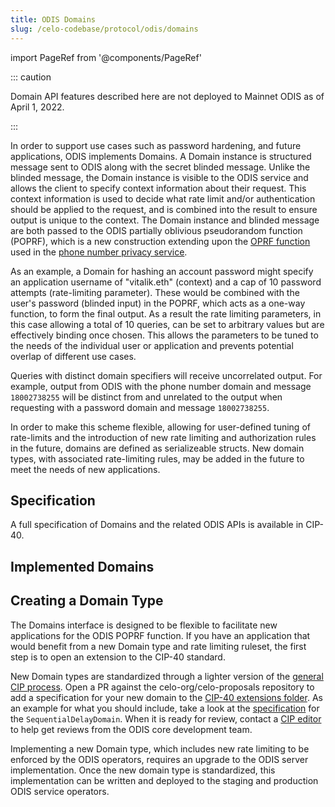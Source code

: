 ```yaml
---
title: ODIS Domains
slug: /celo-codebase/protocol/odis/domains
---
```

import PageRef from '@components/PageRef'

::: caution

Domain API features described here are not deployed to Mainnet ODIS as of April 1, 2022.

:::

In order to support use cases such as password hardening, and future applications, ODIS implements Domains.
A Domain instance is structured message sent to ODIS along with the secret blinded message.
Unlike the blinded message, the Domain instance is visible to the ODIS service and allows the client to specify context information about their request.
This context information is used to decide what rate limit and/or authentication should be applied to the request, and is combined into the result to ensure output is unique to the context.
The Domain instance and blinded message are both passed to the ODIS partially oblivious pseudorandom function (POPRF), which is a new construction extending upon the [OPRF function](/celo-codebase/protocol/odis) used in the [phone number privacy service](/celo-codebase/protocol/odis/use-cases/phone-number-privacy).

As an example, a Domain for hashing an account password might specify an application username of "vitalik.eth" (context) and a cap of 10 password attempts (rate-limiting parameter).
These would be combined with the user's password (blinded input) in the POPRF, which acts as a one-way function, to form the final output.
As a result the rate limiting parameters, in this case allowing a total of 10 queries, can be set to arbitrary values but are effectively binding once chosen.
This allows the parameters to be tuned to the needs of the individual user or application and prevents potential overlap of different use cases.

Queries with distinct domain specifiers will receive uncorrelated output.
For example, output from ODIS with the phone number domain and message `18002738255` will be distinct from and unrelated to the output when requesting with a password domain and message `18002738255`.

In order to make this scheme flexible, allowing for user-defined tuning of rate-limits and the introduction of new rate limiting and authorization rules in the future, domains are defined as serializeable structs.
New domain types, with associated rate-limiting rules, may be added in the future to meet the needs of new applications.

## Specification

A full specification of Domains and the related ODIS APIs is available in CIP-40.

<PageRef url="https://github.com/celo-org/celo-proposals/blob/master/CIPs/cip-0040.md" pageName="CIP-40" />

## Implemented Domains

<PageRef url="/celo-codebase/protocol/odis/domains/sequential-delay-domain" pageName="Sequential Delay Domain" />

## Creating a Domain Type

The Domains interface is designed to be flexible to facilitate new applications for the ODIS POPRF function.
If you have an application that would benefit from a new Domain type and rate limiting ruleset, the first step is to open an extension to the CIP-40 standard.

New Domain types are standardized through a lighter version of the [general CIP process](https://github.com/celo-org/celo-proposals/blob/master/CIPs/cip-0000.md).
Open a PR against the celo-org/celo-proposals repository to add a specification for your new domain to the [CIP-40 extensions folder](https://github.com/celo-org/celo-proposals/tree/master/CIPs/CIP-0040).
As an example for what you should include, take a look at the [specification](https://github.com/celo-org/celo-proposals/blob/master/CIPs/CIP-0040/sequentialDelayDomain.md) for the `SequentialDelayDomain`.
When it is ready for review, contact a [CIP editor](https://github.com/celo-org/celo-proposals/blob/master/CIPs/cip-0000.md#cip-editors) to help get reviews from the ODIS core development team.

Implementing a new Domain type, which includes new rate limiting to be enforced by the ODIS operators, requires an upgrade to the ODIS server implementation.
Once the new domain type is standardized, this implementation can be written and deployed to the staging and production ODIS service operators.
